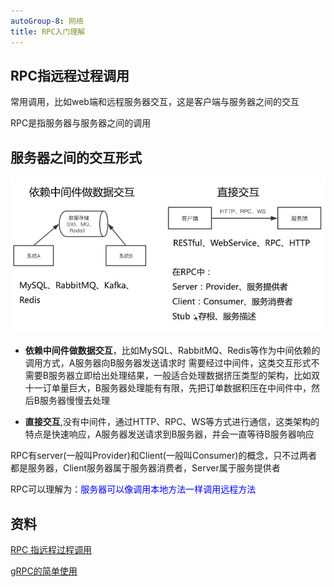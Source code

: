 ```yaml
---
autoGroup-8: 网络
title: RPC入门理解
---
```

## RPC指远程过程调用
常用调用，比如web端和远程服务器交互，这是客户端与服务器之间的交互

RPC是指服务器与服务器之间的调用

## 服务器之间的交互形式
![GRPC](./images/68747470733a2f2f747661312e73696e61696d672e636e2f6c617267652f3030386933736b4e6c7931677177336134697338786a33306f6d3063386d7a612e6a7067.png)

- **依赖中间件做数据交互**，比如MySQL、RabbitMQ、Redis等作为中间依赖的调用方式，A服务器向B服务器发送请求时 需要经过中间件，这类交互形式不需要B服务器立即给出处理结果，一般适合处理数据挤压类型的架构，比如双十一订单量巨大，B服务器处理能有有限，先把订单数据积压在中间件中，然后B服务器慢慢去处理

- **直接交互**,没有中间件，通过HTTP、RPC、WS等方式进行通信，这类架构的特点是快速响应，A服务器发送请求到B服务器，并会一直等待B服务器响应

RPC有server(一般叫Provider)和Client(一般叫Consumer)的概念，只不过两者都是服务器，Client服务器属于服务器消费者，Server属于服务提供者

RPC可以理解为：<span style="color: blue">服务器可以像调用本地方法一样调用远程方法</span>

## 资料
[RPC 指远程过程调用](https://github.com/Vibing/blog/issues/39)

[gRPC的简单使用](https://github.com/Vibing/blog/issues/40)
